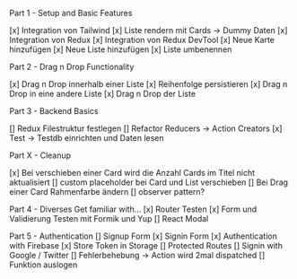 Part 1 - Setup and Basic Features

[x] Integration von Tailwind
[x] Liste rendern mit Cards -> Dummy Daten
[x] Integration von Redux
[x] Integration von Redux DevTool
[x] Neue Karte hinzufügen
[x] Neue Liste hinzufügen
[x] Liste umbenennen

Part 2 - Drag n Drop Functionality

[x] Drag n Drop innerhalb einer Liste
[x] Reihenfolge persistieren
[x] Drag n Drop in eine andere Liste
[x] Drag n Drop der Liste

Part 3 - Backend Basics

[] Redux Filestruktur festlegen
[] Refactor Reducers -> Action Creators
[x] Test -> Testdb einrichten und Daten lesen

Part X - Cleanup

[x] Bei verschieben einer Card wird die Anzahl Cards im Titel nicht aktualisiert
[] custom placeholder bei Card und List verschieben
[] Bei Drag einer Card Rahmenfarbe ändern
[] observer pattern?

Part 4 - Diverses Get familiar with...
[x] Router Testen
[x] Form und Validierung Testen mit Formik und Yup
[] React Modal

Part 5 - Authentication
[] Signup Form
[x] Signin Form
[x] Authentication with Firebase
[x] Store Token in Storage
[] Protected Routes
[] Signin with Google / Twitter
[] Fehlerbehebung -> Action wird 2mal dispatched
[] Funktion auslogen
